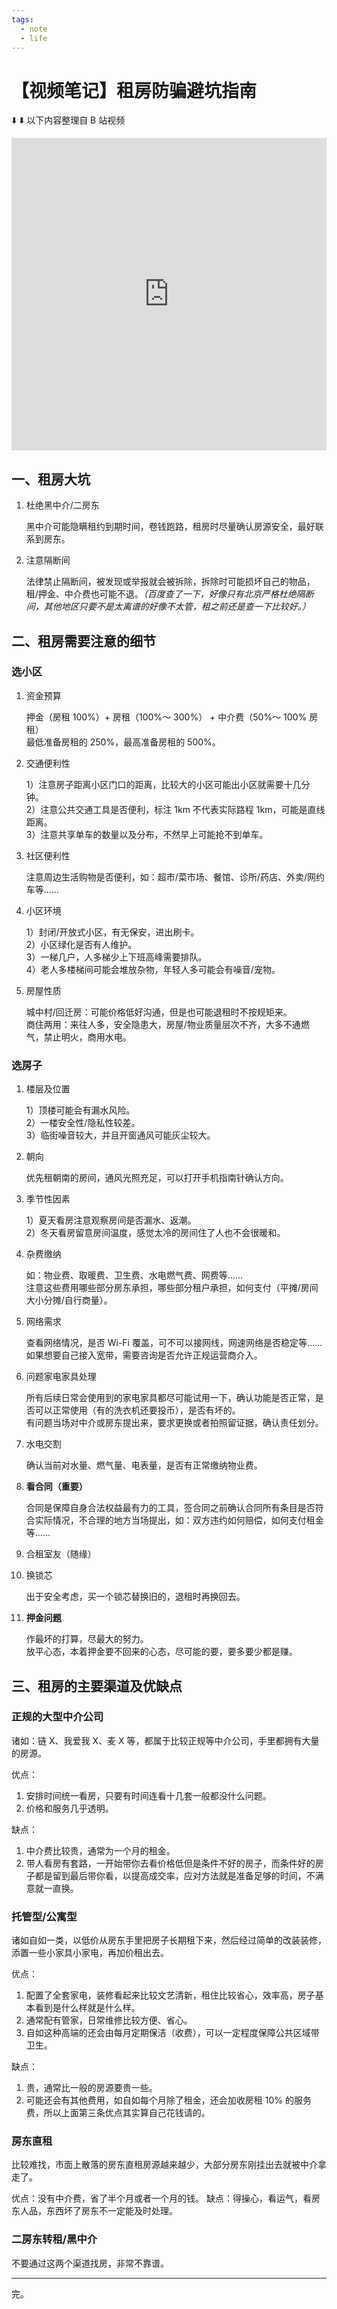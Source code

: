 ```yaml
---
tags:
  - note
  - life
---
```


# 【视频笔记】租房防骗避坑指南

⬇️ ⬇️ 以下内容整理自 B 站视频

<iframe
src="https://player.bilibili.com/player.html?bvid=BV1sC4y1a7NR"
scrolling="no"
border="0"
frameborder="no"
framespacing="0"
allowfullscreen="true"
width="100%"
height=500>
</iframe>

## 一、租房大坑

1. 杜绝黑中介/二房东

   黑中介可能隐瞒租约到期时间，卷钱跑路，租房时尽量确认房源安全，最好联系到房东。

2. 注意隔断间

   法律禁止隔断间，被发现或举报就会被拆除，拆除时可能损坏自己的物品，租/押金、中介费也可能不退。_（百度查了一下，好像只有北京严格杜绝隔断间，其他地区只要不是太离谱的好像不太管，租之前还是查一下比较好。）_

## 二、租房需要注意的细节

### 选小区

1. 资金预算

   押金（房租 100%）+ 房租（100%～ 300%） + 中介费（50%～ 100% 房租）  
   最低准备房租的 250%，最高准备房租的 500%。

2. 交通便利性

   1）注意房子距离小区门口的距离，比较大的小区可能出小区就需要十几分钟。  
   2）注意公共交通工具是否便利，标注 1km 不代表实际路程 1km，可能是直线距离。  
   3）注意共享单车的数量以及分布，不然早上可能抢不到单车。

3. 社区便利性

   注意周边生活购物是否便利，如：超市/菜市场、餐馆、诊所/药店、外卖/网约车等……

4. 小区环境

   1）封闭/开放式小区，有无保安，进出刷卡。  
   2）小区绿化是否有人维护。  
   3）一梯几户，人多梯少上下班高峰需要排队。  
   4）老人多楼梯间可能会堆放杂物，年轻人多可能会有噪音/宠物。

5. 房屋性质

   城中村/回迁房：可能价格低好沟通，但是也可能退租时不按规矩来。  
   商住两用：来往人多，安全隐患大，房屋/物业质量层次不齐，大多不通燃气，禁止明火，商用水电。

### 选房子

1. 楼层及位置

   1）顶楼可能会有漏水风险。  
   2）一楼安全性/隐私性较差。  
   3）临街噪音较大，并且开窗通风可能灰尘较大。

2. 朝向

   优先租朝南的房间，通风光照充足，可以打开手机指南针确认方向。

3. 季节性因素

   1）夏天看房注意观察房间是否漏水、返潮。  
   2）冬天看房留意房间温度，感觉太冷的房间住了人也不会很暖和。

4. 杂费缴纳

   如：物业费、取暖费、卫生费、水电燃气费、网费等……  
   注意这些费用哪些部分房东承担，哪些部分租户承担，如何支付（平摊/房间大小分摊/自行商量）。

5. 网络需求

   查看网络情况，是否 Wi-Fi 覆盖，可不可以接网线，网速网络是否稳定等……
   如果想要自己接入宽带，需要咨询是否允许正规运营商介入。

6. 问题家电家具处理

   所有后续日常会使用到的家电家具都尽可能试用一下，确认功能是否正常，是否可以正常使用（有的洗衣机还要投币），是否有坏的。  
   有问题当场对中介或房东提出来，要求更换或者拍照留证据，确认责任划分。

7. 水电交割

   确认当前对水量、燃气量、电表量，是否有正常缴纳物业费。

8. **看合同（重要）**

   合同是保障自身合法权益最有力的工具，签合同之前确认合同所有条目是否符合实际情况，不合理的地方当场提出，如：双方违约如何赔偿，如何支付租金等……

9. 合租室友（随缘）
10. 换锁芯

    出于安全考虑，买一个锁芯替换旧的，退租时再换回去。

11. **押金问题**

    作最坏的打算，尽最大的努力。  
    放平心态，本着押金要不回来的心态，尽可能的要，要多要少都是赚。

## 三、租房的主要渠道及优缺点

### 正规的大型中介公司

诸如：链 X、我爱我 X、麦 X 等，都属于比较正规等中介公司，手里都拥有大量的房源。

优点：

1. 安排时间统一看房，只要有时间连看十几套一般都没什么问题。
2. 价格和服务几乎透明。

缺点：

1. 中介费比较贵，通常为一个月的租金。
2. 带人看房有套路，一开始带你去看价格低但是条件不好的房子，而条件好的房子都是留到最后带你看，以提高成交率，应对方法就是准备足够的时间，不满意就一直换。

### 托管型/公寓型

诸如自如一类，以低价从房东手里把房子长期租下来，然后经过简单的改装装修，添置一些小家具小家电，再加价租出去。

优点：

1. 配置了全套家电，装修看起来比较文艺清新，租住比较省心，效率高，房子基本看到是什么样就是什么样。
2. 通常配有管家，日常维修比较方便、省心。
3. 自如这种高端的还会由每月定期保洁（收费），可以一定程度保障公共区域带卫生。

缺点：

1. 贵，通常比一般的房源要贵一些。
2. 可能还会有其他费用，如自如每个月除了租金，还会加收房租 10% 的服务费，所以上面第三条优点其实算自己花钱请的。

### 房东直租

比较难找，市面上散落的房东直租房源越来越少，大部分房东刚挂出去就被中介拿走了。

优点：没有中介费，省了半个月或者一个月的钱。
缺点：得操心，看运气，看房东人品，东西坏了房东不一定能及时处理。

### 二房东转租/黑中介

不要通过这两个渠道找房，非常不靠谱。

---

完。
